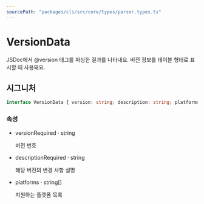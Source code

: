 ```yaml
---
sourcePath: "packages/cli/src/core/types/parser.types.ts"
---
```


# VersionData

 
JSDoc에서 @version 태그를 파싱한 결과를 나타내요. 버전 정보를 테이블 형태로 표시할 때 사용돼요.


## 시그니처

```typescript
interface VersionData { version: string; description: string; platforms?: string[] }
```

### 속성

<ul class="post-parameters-ul">
  <li class="post-parameters-li post-parameters-li-root">
    <span class="post-parameters--name">version</span><span class="post-parameters--required">Required</span> · <span class="post-parameters--type">string</span>
    <br/>
    <p class="post-parameters--description">버전 번호</p>
  </li>
  <li class="post-parameters-li post-parameters-li-root">
    <span class="post-parameters--name">description</span><span class="post-parameters--required">Required</span> · <span class="post-parameters--type">string</span>
    <br/>
    <p class="post-parameters--description">해당 버전의 변경 사항 설명</p>
  </li>
  <li class="post-parameters-li post-parameters-li-root">
    <span class="post-parameters--name">platforms</span> · <span class="post-parameters--type">string[]</span>
    <br/>
    <p class="post-parameters--description">지원하는 플랫폼 목록</p>
  </li>
</ul>
